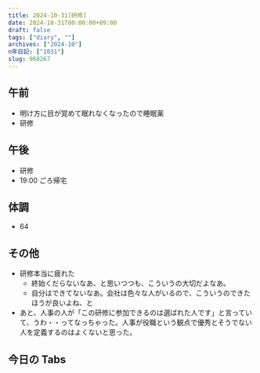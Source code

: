 ```yaml
---
title: 2024-10-31[研修]
date: 2024-10-31T00:00:00+09:00
draft: false
tags: ["diary", ""]
archives: ["2024-10"]
n年日記: ["1031"]
slug: 968267
---
```


## 午前

- 明け方に目が覚めて眠れなくなったので睡眠薬
- 研修

## 午後

- 研修
- 19:00 ごろ帰宅

## 体調

- 64

## その他

- 研修本当に疲れた
  - 終始くだらないなあ、と思いつつも、こういうの大切だよなあ。
  - 自分はできてないなあ。会社は色々な人がいるので、こういうのできたほうが良いよね、と
- あと、人事の人が「この研修に参加できるのは選ばれた人です」と言っていて、うわ・・ってなっちゃった。人事が役職という観点で優秀とそうでない人を定義するのはよくないと思った。

## 今日の Tabs

